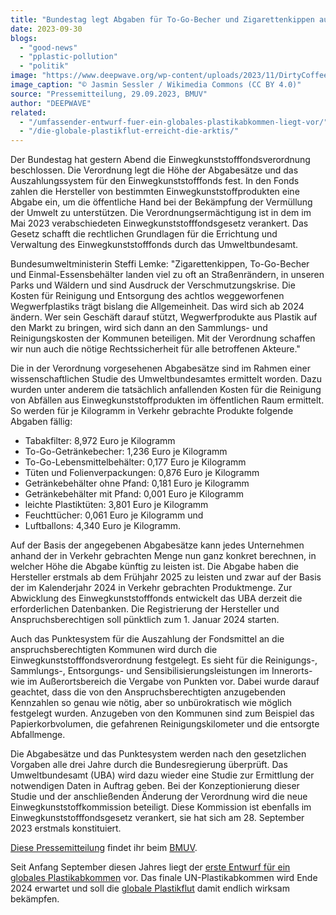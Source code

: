 ```yaml
---
title: "Bundestag legt Abgaben für To-Go-Becher und Zigarettenkippen aus Einwegplastik fest"
date: 2023-09-30
blogs: 
  - "good-news"
  - "pplastic-pollution"
  - "politik"
image: "https://www.deepwave.org/wp-content/uploads/2023/11/DirtyCoffeeToGo-scaled.jpg"
image_caption: "© Jasmin Sessler / Wikimedia Commons (CC BY 4.0)"
source: "Pressemitteilung, 29.09.2023, BMUV"
author: "DEEPWAVE"
related: 
  - "/umfassender-entwurf-fuer-ein-globales-plastikabkommen-liegt-vor/"
  - "/die-globale-plastikflut-erreicht-die-arktis/"
---
```


Der Bundestag hat gestern Abend die Einwegkunststofffondsverordnung beschlossen. Die Verordnung legt die Höhe der Abgabesätze und das Auszahlungssystem für den Einwegkunststofffonds fest. In den Fonds zahlen die Hersteller von bestimmten Einwegkunststoffprodukten eine Abgabe ein, um die öffentliche Hand bei der Bekämpfung der Vermüllung der Umwelt zu unterstützen. Die Verordnungsermächtigung ist in dem im Mai 2023 verabschiedeten Einwegkunststofffondsgesetz verankert. Das Gesetz schafft die rechtlichen Grundlagen für die Errichtung und Verwaltung des Einwegkunststofffonds durch das Umweltbundesamt.

Bundesumweltministerin Steffi Lemke: "Zigarettenkippen, To-Go-Becher und Einmal-Essensbehälter landen viel zu oft an Straßenrändern, in unseren Parks und Wäldern und sind Ausdruck der Verschmutzungskrise. Die Kosten für Reinigung und Entsorgung des achtlos weggeworfenen Wegwerfplastiks trägt bislang die Allgemeinheit. Das wird sich ab 2024 ändern. Wer sein Geschäft darauf stützt, Wegwerfprodukte aus Plastik auf den Markt zu bringen, wird sich dann an den Sammlungs- und Reinigungskosten der Kommunen beteiligen. Mit der Verordnung schaffen wir nun auch die nötige Rechtssicherheit für alle betroffenen Akteure."

Die in der Verordnung vorgesehenen Abgabesätze sind im Rahmen einer wissenschaftlichen Studie des Umweltbundesamtes ermittelt worden. Dazu wurden unter anderem die tatsächlich anfallenden Kosten für die Reinigung von Abfällen aus Einwegkunststoffprodukten im öffentlichen Raum ermittelt. So werden für je Kilogramm in Verkehr gebrachte Produkte folgende Abgaben fällig:

- Tabakfilter: 8,972 Euro je Kilogramm
- To-Go-Getränkebecher: 1,236 Euro je Kilogramm
- To-Go-Lebensmittelbehälter: 0,177 Euro je Kilogramm
- Tüten und Folienverpackungen: 0,876 Euro je Kilogramm
- Getränkebehälter ohne Pfand: 0,181 Euro je Kilogramm
- Getränkebehälter mit Pfand: 0,001 Euro je Kilogramm
- leichte Plastiktüten: 3,801 Euro je Kilogramm
- Feuchttücher: 0,061 Euro je Kilogramm und
- Luftballons: 4,340 Euro je Kilogramm.

Auf der Basis der angegebenen Abgabesätze kann jedes Unternehmen anhand der in Verkehr gebrachten Menge nun ganz konkret berechnen, in welcher Höhe die Abgabe künftig zu leisten ist. Die Abgabe haben die Hersteller erstmals ab dem Frühjahr 2025 zu leisten und zwar auf der Basis der im Kalenderjahr 2024 in Verkehr gebrachten Produktmenge. Zur Abwicklung des Einwegkunststofffonds entwickelt das UBA derzeit die erforderlichen Datenbanken. Die Registrierung der Hersteller und Anspruchsberechtigen soll pünktlich zum 1. Januar 2024 starten.

Auch das Punktesystem für die Auszahlung der Fondsmittel an die anspruchsberechtigten Kommunen wird durch die Einwegkunststofffondsverordnung festgelegt. Es sieht für die Reinigungs-, Sammlungs-, Entsorgungs- und Sensibilisierungsleistungen im Innerorts- wie im Außerortsbereich die Vergabe von Punkten vor. Dabei wurde darauf geachtet, dass die von den Anspruchsberechtigten anzugebenden Kennzahlen so genau wie nötig, aber so unbürokratisch wie möglich festgelegt wurden. Anzugeben von den Kommunen sind zum Beispiel das Papierkorbvolumen, die gefahrenen Reinigungskilometer und die entsorgte Abfallmenge.

Die Abgabesätze und das Punktesystem werden nach den gesetzlichen Vorgaben alle drei Jahre durch die Bundesregierung überprüft. Das Umweltbundesamt (UBA) wird dazu wieder eine Studie zur Ermittlung der notwendigen Daten in Auftrag geben. Bei der Konzeptionierung dieser Studie und der anschließenden Änderung der Verordnung wird die neue Einwegkunststoffkommission beteiligt. Diese Kommission ist ebenfalls im Einwegkunststofffondsgesetz verankert, sie hat sich am 28. September 2023 erstmals konstituiert.

[Diese Pressemitteilung](https://www.bmuv.de/pressemitteilung/bundestag-legt-abgaben-fuer-to-go-becher-und-zigarettenkippen-aus-einwegplastik-fest) findet ihr beim [BMUV](https://www.bmuv.de/).

Seit Anfang September diesen Jahres liegt der [erste Entwurf für ein globales Plastikabkommen](https://www.deepwave.org/umfassender-entwurf-fuer-ein-globales-plastikabkommen-liegt-vor/) vor. Das finale UN-Plastikabkommen wird Ende 2024 erwartet und soll die [globale Plastikflut](https://www.deepwave.org/die-globale-plastikflut-erreicht-die-arktis/) damit endlich wirksam bekämpfen.
